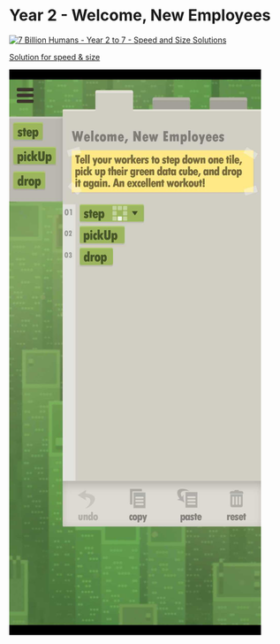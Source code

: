 # Year 2 - Welcome, New Employees

[![7 Billion Humans - Year 2 to 7 - Speed and Size Solutions](https://img.youtube.com/vi/4mtJ3X_XIJ8/0.jpg)](https://www.youtube.com/watch?v=4mtJ3X_XIJ8)

[Solution for speed & size](solution.txt)

![Solution for speed & size](solution.JPEG "Year 2")